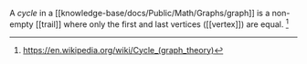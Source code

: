 A *cycle* in a [[knowledge-base/docs/Public/Math/Graphs/graph]] is a non-empty [[trail]] where only the first and last vertices ([[vertex]]) are equal. [^1]

[^1]: https://en.wikipedia.org/wiki/Cycle_(graph_theory)
